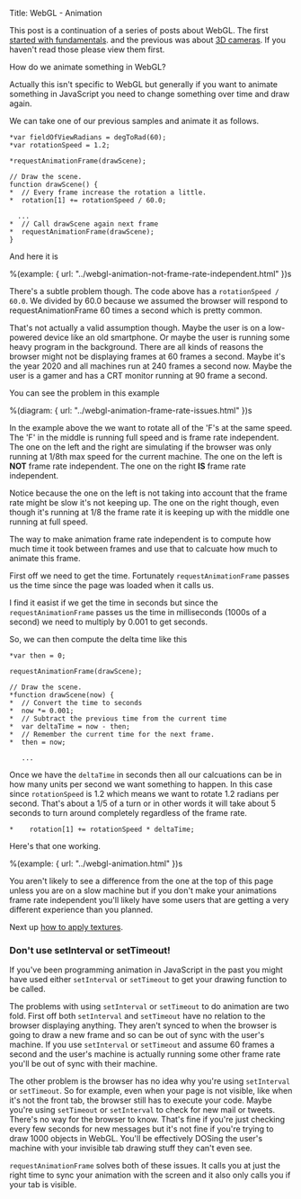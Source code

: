 Title: WebGL - Animation

This post is a continuation of a series of posts about WebGL.
The first <a href="webgl-fundamentals.html">started with fundamentals</a>.
and the previous was about <a href="webgl-3d-camera.html">3D cameras</a>.
If you haven't read those please view them first.

How do we animate something in WebGL?

Actually this isn't specific to WebGL but generally if you want
to animate something in JavaScript you need to change something
over time and draw again.

We can take one of our previous samples and animate it as follows.

    *var fieldOfViewRadians = degToRad(60);
    *var rotationSpeed = 1.2;

    *requestAnimationFrame(drawScene);

    // Draw the scene.
    function drawScene() {
    *  // Every frame increase the rotation a little.
    *  rotation[1] += rotationSpeed / 60.0;

      ...
    *  // Call drawScene again next frame
    *  requestAnimationFrame(drawScene);
    }

And here it is

%(example: { url: "../webgl-animation-not-frame-rate-independent.html" })s

There's a subtle problem though. The code above has a
`rotationSpeed / 60.0`. We divided by 60.0 because we assumed the browser
will respond to requestAnimationFrame 60 times a second which is pretty common.

That's not actually a valid assumption though. Maybe the user is on a low-powered
device like an old smartphone. Or maybe the user is running some heavy program in
the background. There are all kinds of reasons the browser might not be displaying
frames at 60 frames a second. Maybe it's the year 2020 and all machines run at 240
frames a second now. Maybe the user is a gamer and has a CRT monitor running at 90
frame a second.

You can see the problem in this example

%(diagram: { url: "../webgl-animation-frame-rate-issues.html" })s

In the example above the we want to rotate all of the 'F's at the same speed.
The 'F' in the middle is running full speed and is frame rate independent. The one
on the left and the right are simulating if the browser was only running at 1/8th
max speed for the current machine. The one on the left is **NOT** frame rate
independent. The one on the right **IS** frame rate independent.

Notice because the one on the left is not taking into account that the frame rate
might be slow it's not keeping up. The one on the right though, even though it's
running at 1/8 the frame rate it is keeping up with the middle one running at full
speed.

The way to make animation frame rate independent is to compute how much time it took
between frames and use that to calcuate how much to animate this frame.

First off we need to get the time. Fortunately `requestAnimationFrame` passes
us the time since the page was loaded when it calls us.

I find it easist if we get the time in seconds but since the `requestAnimationFrame`
passes us the time in milliseconds (1000s of a second) we need to multiply by 0.001
to get seconds.

So, we can then compute the delta time like this

    *var then = 0;

    requestAnimationFrame(drawScene);

    // Draw the scene.
    *function drawScene(now) {
    *  // Convert the time to seconds
    *  now *= 0.001;
    *  // Subtract the previous time from the current time
    *  var deltaTime = now - then;
    *  // Remember the current time for the next frame.
    *  then = now;

       ...

Once we have the `deltaTime` in seconds then all our calcuations can be in how
many units per second we want something to happen. In this case since
`rotationSpeed` is 1.2 which means we want to rotate 1.2 radians per second.
That's about a 1/5 of a turn or in other words it will take about 5 seconds to
turn around completely regardless of the frame rate.

    *    rotation[1] += rotationSpeed * deltaTime;

Here's that one working.

%(example: { url: "../webgl-animation.html" })s

You aren't likely to see a difference from the one
at the top of this page unless you are on a slow machine but if you don't
make your animations frame rate independent you'll likely have some users
that are getting a very different experience than you planned.

Next up <a href="webgl-3d-textures.html">how to apply textures</a>.

<div class="webgl_bottombar">
<h3>Don't use setInterval or setTimeout!</h3>
<p>If you've been programming animation in JavaScript in the past
you might have used either <code>setInterval</code> or <code>setTimeout</code> to get your
drawing function to be called.
</p><p>
The problems with using <code>setInterval</code> or <code>setTimeout</code> to do animation
are two fold. First off both <code>setInterval</code> and <code>setTimeout</code> have no relation
to the browser displaying anything. They aren't synced to when the browser is
going to draw a new frame and so can be out of sync with the user's machine.
If you use <code>setInterval</code> or <code>setTimeout</code> and assume 60 frames
a second and the user's machine is actually running some other frame rate you'll
be out of sync with their machine.
</p><p>
The other problem is the browser has no idea why you're using <code>setInterval</code> or
<code>setTimeout</code>. So for example, even when your page is not visible,
like when it's not the front tab, the browser still has to execute your code.
Maybe you're using <code>setTimeout</code> or <code>setInterval</code> to check
for new mail or tweets. There's no way for the browser to know. That's fine if
you're just checking every few seconds for new messages but it's not fine if
you're trying to draw 1000 objects in WebGL. You'll be effectively DOSing the
user's machine with your invisible tab drawing stuff they can't even see.
</p><p>
<code>requestAnimationFrame</code> solves both of these issues. It calls you at just the
right time to sync your animation with the screen and it also only calls you if
your tab is visible.
</p>
</div>



